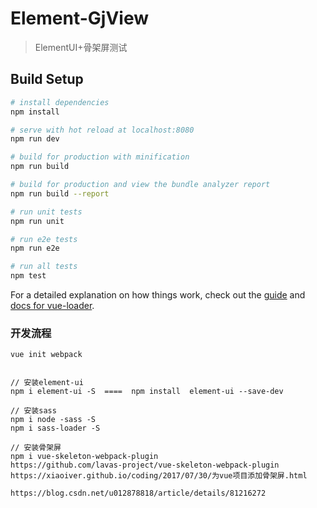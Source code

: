 # Element-GjView

> ElementUI+骨架屏测试

## Build Setup

``` bash
# install dependencies
npm install

# serve with hot reload at localhost:8080
npm run dev

# build for production with minification
npm run build

# build for production and view the bundle analyzer report
npm run build --report

# run unit tests
npm run unit

# run e2e tests
npm run e2e

# run all tests
npm test
```

For a detailed explanation on how things work, check out the [guide](http://vuejs-templates.github.io/webpack/) and [docs for vue-loader](http://vuejs.github.io/vue-loader).


### 开发流程

```
vue init webpack


// 安装element-ui
npm i element-ui -S  ====  npm install  element-ui --save-dev

// 安装sass
npm i node -sass -S
npm i sass-loader -S

// 安装骨架屏
npm i vue-skeleton-webpack-plugin
https://github.com/lavas-project/vue-skeleton-webpack-plugin
https://xiaoiver.github.io/coding/2017/07/30/为vue项目添加骨架屏.html

https://blog.csdn.net/u012878818/article/details/81216272



```